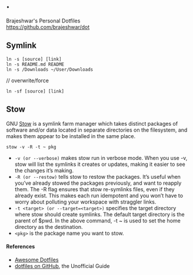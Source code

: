 # .

Brajeshwar's Personal Dotfiles\
https://github.com/brajeshwar/dot

## Symlink

```
ln -s [source] [link]
ln -s README.md README
ln -s /Downloads ~/User/Downloads
```

// overwrite/force

`ln -sf [source] [link]`

## Stow

GNU [Stow](https://www.gnu.org/software/stow/) is a symlink farm manager which takes distinct packages of software and/or data located in separate directories on the filesystem, and makes them appear to be installed in the same place.

`stow -v -R -t ~ pkg`

- `-v (or --verbose)` makes stow run in verbose mode. When you use -v, stow will list the symlinks it creates or updates, making it easier to see the changes it’s making.
- `-R (or --restow)` tells stow to restow the packages. It’s useful when you’ve already stowed the packages previously, and want to reapply them. The -R flag ensures that stow re-symlinks files, even if they already exist. This makes each run idempotent and you won’t have to worry about polluting your workspace with straggler links.
- `-t <target> (or --target=<target>)` specifies the target directory where stow should create symlinks. The default target directory is the parent of $pwd. In the above command, -t ~ is used to set the home directory as the destination.
- `<pkg>` is the package name you want to stow.

#### References

- [Awesome Dotfiles](https://project-awesome.org/webpro/awesome-dotfiles)
- [dotfiles on GitHub](https://dotfiles.github.io), the Unofficial Guide

